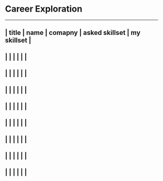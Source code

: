 # Career Exploration

---------------------------------------------------
| title | name  |  comapny |  asked skillset |  my skillset  |
---------------------------------------------------
|  |   |   |   |    |
---------------------------------------------------
|  |   |   |   |    |
---------------------------------------------------
|  |   |   |   |    |
---------------------------------------------------
|  |   |   |   |    |
---------------------------------------------------
|  |   |   |   |    |
---------------------------------------------------
|  |   |   |   |    |
---------------------------------------------------
|  |   |   |   |    |
---------------------------------------------------
|  |   |   |   |    |
---------------------------------------------------
